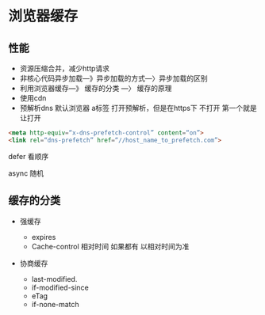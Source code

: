 # 浏览器缓存
## 性能
- 资源压缩合并，减少http请求
- 非核心代码异步加载—》异步加载的方式—〉异步加载的区别
- 利用浏览器缓存—》 缓存的分类 —〉 缓存的原理
- 使用cdn
- 预解析dns     默认浏览器 a标签 打开预解析，但是在https下 不打开 第一个就是让打开
``` html
<meta http-equiv=“x-dns-prefetch-control” content=“on”> 
<link rel=“dns-prefetch” href=“//host_name_to_prefetch.com”>
```

defer     看顺序

async  	随机
  
## 缓存的分类
- 强缓存
  - expires 
  - Cache-control    相对时间       如果都有 以相对时间为准
  
- 协商缓存
  - last-modified. 
  - if-modified-since
  - eTag
  - if-none-match